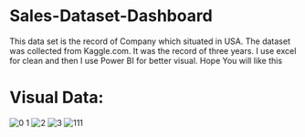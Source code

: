# Sales-Dataset-Dashboard
This data  set is the record of Company which situated in USA. The dataset was collected from Kaggle.com. It was the record of three years. I use excel for clean and  then I use Power BI for better visual. Hope You will like this
# Visual Data:
![0 1](https://user-images.githubusercontent.com/119886324/206678041-7897feed-e1b3-456a-bb70-4f79452ca74e.png)
![2](https://user-images.githubusercontent.com/119886324/206678075-c506a371-1ba8-4faf-be26-84f7bc0eb5c5.png)
![3](https://user-images.githubusercontent.com/119886324/206678087-41f011fe-f927-4980-9abb-f2a4d1dd8f99.png)
![111](https://user-images.githubusercontent.com/119886324/206678098-8dd4afa8-1b4e-445d-9dcd-17642e339db0.png)
